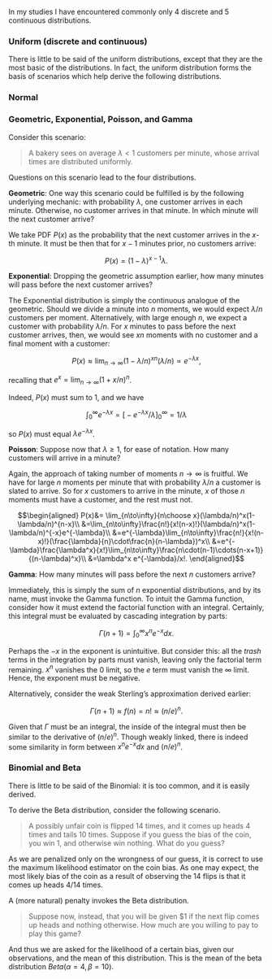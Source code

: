 In my studies I have encountered commonly only 4 discrete and 5 continuous distributions.

### Uniform (discrete and continuous)

There is little to be said of the uniform distributions, except that they are the most basic of the distributions. In fact, the uniform distribution forms the basis of scenarios which help derive the following distributions.

### Normal

### Geometric, Exponential, Poisson, and Gamma

Consider this scenario:

> A bakery sees on average $\lambda<1$ customers per minute, whose arrival times are distributed uniformly.

Questions on this scenario lead to the four distributions.

**Geometric**: One way this scenario could be fulfilled is by the following underlying mechanic: with probability $\lambda$, one customer arrives in each minute. Otherwise, no customer arrives in that minute. In which minute will the next customer arrive?

We take PDF $P(x)$ as the probability that the next customer arrives in the $x$-th minute. It must be then that for $x-1$ minutes prior, no customers arrive:

$$P(x)=(1-\lambda)^{x-1}\lambda.$$

**Exponential**: Dropping the geometric assumption earlier, how many minutes will pass before the next customer arrives?

The Exponential distribution is simply the continuous analogue of the geometric. Should we divide a minute into $n$ moments, we would expect $\lambda/n$ customers per moment. Alternatively, with large enough $n$, we expect a customer with probability $\lambda/n$.
For $x$ minutes to pass before the next customer arrives, then, we would see $xn$ moments with no customer and a final moment with a customer:

$$P(x)\approx \lim_{n\to\infty}(1-\lambda/n)^{xn}(\lambda/n)\propto e^{-\lambda x},$$

recalling that $e^x=\lim_{n\to\infty}(1+x/n)^n$.

Indeed, $P(x)$ must sum to $1$, and we have

$$\int_0^\infty e^{-\lambda x}=\Big[-e^{-\lambda x}/\lambda\Big]_0^\infty=1/\lambda$$

so $P(x)$ must equal $\lambda e^{-\lambda x}$.

**Poisson**: Suppose now that $\lambda \geq 1$, for ease of notation. How many customers will arrive in a minute?

Again, the approach of taking number of moments $n\to\infty$ is fruitful. We have for large $n$ moments per minute that with probability $\lambda/n$ a customer is slated to arrive. So for $x$ customers to arrive in the minute, $x$ of those $n$ moments must have a customer, and the rest must not.

$$\begin{aligned}
P(x)&= \lim_{n\to\infty}{n\choose x}(\lambda/n)^x(1-\lambda/n)^{n-x}\\
&=\lim_{n\to\infty}\frac{n!}{x!(n-x)!}(\lambda/n)^x(1-\lambda/n)^{-x}e^{-\lambda}\\
&=e^{-\lambda}\lim_{n\to\infty}\frac{n!}{x!(n-x)!}(\frac{\lambda}{n}\cdot\frac{n}{n-\lambda})^x\\
&=e^{-\lambda}\frac{\lambda^x}{x!}\lim_{n\to\infty}\frac{n\cdot(n-1)\cdots(n-x+1)}{(n-\lambda)^x}\\
&=\lambda^x e^{-\lambda}/x!.
\end{aligned}$$

**Gamma**: How many minutes will pass before the next $n$ customers arrive?

Immediately, this is simply the sum of $n$ exponential distributions, and by its name, must invoke the Gamma function. To intuit the Gamma function, consider how it must extend the factorial function with an integral. Certainly, this integral must be evaluated by cascading integration by parts:

$$\Gamma(n+1)= \int_0^\infty x^ne^{-x} dx.$$

Perhaps the $-x$ in the exponent is unintuitive. But consider this: all the *trash* terms in the integration by parts must vanish, leaving only the factorial term remaining. $x^n$ vanishes the $0$ limit, so the $e$ term must vanish the $\infty$ limit. Hence, the exponent must be negative.

Alternatively, consider the weak Sterling’s approximation derived earlier:

$$\Gamma(n+1)\approx f(n)=n!\approx (n/e)^n.$$

Given that $\Gamma$ must be an integral, the inside of the integral must then be similar to the derivative of $(n/e)^n$. Though weakly linked, there is indeed some similarity in form between $x^ne^{-x}dx$ and $(n/e)^n$.

### Binomial and Beta

There is little to be said of the Binomial: it is too common, and it is easily derived.

To derive the Beta distribution, consider the following scenario.

> A possibly unfair coin is flipped $14$ times, and it comes up heads $4$ times and tails $10$ times. Suppose if you guess the bias of the coin, you win $1$, and otherwise win nothing. What do you guess?

As we are penalized only on the wrongness of our guess, it is correct to use the maximum likelihood estimator on the coin bias. As one may expect, the most likely bias of the coin as a result of observing the $14$ flips is that it comes up heads $4/14$ times.

A (more natural) penalty invokes the Beta distribution.

> Suppose now, instead, that you will be given $1 if the next flip comes up heads and nothing otherwise. How much are you willing to pay to play this game?

And thus we are asked for the likelihood of a certain bias, given our observations, and the mean of this distribution. This is the mean of the beta distribution $Beta(\alpha=4,\beta=10)$.

